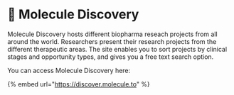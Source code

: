 # 🔎 Molecule Discovery

Molecule Discovery hosts different biopharma reseach projects from all around the world. Researchers present their research projects from the different therapeutic areas. The site enables you to sort projects by clinical stages and opportunity types, and gives you a free text search option.  &#x20;



You can access Molecule Discovery here:&#x20;

{% embed url="https://discover.molecule.to" %}

